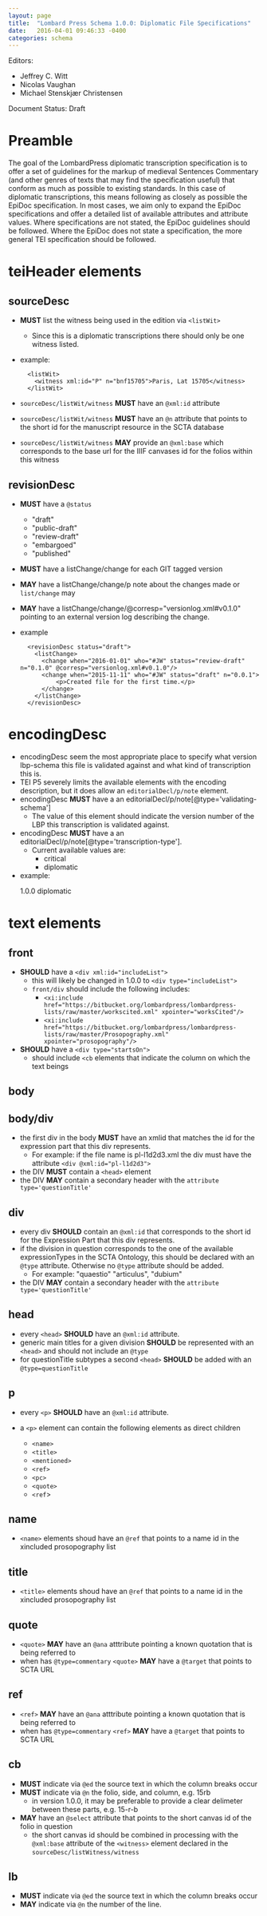 ```yaml
---
layout: page
title:  "Lombard Press Schema 1.0.0: Diplomatic File Specifications"
date:   2016-04-01 09:46:33 -0400
categories: schema
---
```


Editors: 
    
* Jeffrey C. Witt
* Nicolas Vaughan
* Michael Stenskjær Christensen

Document Status: Draft

# Preamble

The goal of the LombardPress diplomatic transcription specification is to offer a set of guidelines for the markup of medieval Sentences Commentary (and other genres of texts that may find the specification useful) that conform as much as possible to existing standards. In this case of diplomatic transcriptions, this means following as closely as possible the EpiDoc specification. In most cases, we aim only to expand the EpiDoc specifications and offer a detailed list of available attributes and attribute values. Where specifications are not stated, the EpiDoc guidelines should be followed. Where the EpiDoc does not state a specification, the more general TEI specification should be followed.

# teiHeader elements

## sourceDesc

* **MUST** list the witness being used in the edition via `<listWit>` 
    - Since this is a diplomatic transcriptions there should only be one witness listed.
* example:
      
        <listWit>
          <witness xml:id="P" n="bnf15705">Paris, Lat 15705</witness>
        </listWit>

* `sourceDesc/listWit/witness` **MUST** have an `@xml:id` attribute
* `sourceDesc/listWit/witness` **MUST** have an `@n` attribute that points to the short id for the manuscript resource in the SCTA database
* `sourceDesc/listWit/witness` **MAY** provide an `@xml:base` which corresponds to the base url for the IIIF canvases id for the folios within this witness

## revisionDesc

* **MUST** have a `@status` 
    - "draft"
    - "public-draft"
    - "review-draft"
    - "embargoed"
    - "published"
* **MUST** have a listChange/change for each GIT tagged version
* **MAY** have a listChange/change/p note about the changes made or `list/change` may 
* **MAY** have a listChange/change/@corresp="versionlog.xml#v0.1.0" pointing to an external version log describing the change.
* example

        <revisionDesc status="draft">
          <listChange>
            <change when="2016-01-01" who="#JW" status="review-draft" n="0.1.0" @corresp="versionlog.xml#v0.1.0"/>
            <change when="2015-11-11" who="#JW" status="draft" n="0.0.1">
                <p>Created file for the first time.</p>
            </change>
          </listChange>
        </revisionDesc>

# encodingDesc

* encodingDesc seem the most appropriate place to specify what version lbp-schema this file is validated against and what kind of transcription this is.
* TEI P5 severely limits the available elements with the encoding description, but it does allow an `editorialDecl/p/note` element.
* encodingDesc **MUST** have a an editorialDecl/p/note[@type='validating-schema']
    - The value of this element should indicate the version number of the LBP this transcription is validated against.
* encodingDesc **MUST** have a an editorialDecl/p/note[@type='transcription-type']. 
    - Current available values are:
        + critical
        + diplomatic
* example:
        <encodingDesc>
            <editorialDecl>
                <p>
                    <note type="validating-schema">1.0.0</note>
                    <note type="transcription-type">diplomatic</note>
                </p>
            </editorialDecl>
          </encodingDesc>

# text elements

## front

* **SHOULD** have a `<div xml:id="includeList">`
    - this will likely be changed in 1.0.0 to `<div type="includeList">`
    - `front/div` should include the following includes:
        + `<xi:include href="https://bitbucket.org/lombardpress/lombardpress-lists/raw/master/workscited.xml" xpointer="worksCited"/>`
        + `<xi:include href="https://bitbucket.org/lombardpress/lombardpress-lists/raw/master/Prosopography.xml" xpointer="prosopography"/>`
* **SHOULD** have a `<div type="startsOn">`
    - should include `<cb` elements that indicate the column on which the text beings

## body

## body/div

* the first div in the body **MUST** have an xmlid that matches the id for the expression part that this div represents.
    - For example: if the file name is pl-l1d2d3.xml the div must have the attribute `<div @xml:id="pl-l1d2d3">`
* the DIV **MUST** contain a `<head>` element
* the DIV **MAY** contain a secondary header with the `attribute type='questionTitle'`

## div

* every div **SHOULD** contain an `@xml:id` that corresponds to the short id for the Expression Part that this div represents.
* if the division in question corresponds to the one of the available expressionTypes in the SCTA Ontology, this should be declared with an `@type` attribute. Otherwise no `@type` attribute should be added.
    - For example: "quaestio" "articulus", "dubium"
* the DIV **MAY** contain a secondary header with the `attribute type='questionTitle'`

## head

* every `<head>` **SHOULD** have an `@xml:id` attribute.
* generic main titles for a given division **SHOULD** be represented with an `<head>` and should not include an `@type`
* for questionTitle subtypes a second `<head>` **SHOULD** be added with an `@type=questionTitle`

## p

* every `<p>` **SHOULD** have an `@xml:id` attribute.
* a `<p>` element can contain the following elements as direct children
    
    - `<name>`
    - `<title>`
    - `<mentioned>`
    - `<ref>`
    - `<pc>`
    - `<quote>`
    - `<ref`>

## name

* `<name>` elements shoud have an `@ref` that points to a name id in the xincluded prosopography list

## title

* `<title>` elements shoud have an `@ref` that points to a name id in the xincluded prosopography list

## quote

* `<quote>` **MAY** have an `@ana` atttribute pointing a known quotation that is being referred to
* when has `@type=commentary` `<quote>` **MAY** have a `@target` that points to SCTA URL

## ref

* `<ref>` **MAY** have an `@ana` atttribute pointing a known quotation that is being referred to
* when has `@type=commentary` `<ref>` **MAY** have a `@target` that points to SCTA URL

## cb

* **MUST** indicate via `@ed` the source text in which the column breaks occur
* **MUST** indicate via `@n` the folio, side, and column, e.g. 15rb
    - in version 1.0.0, it may be preferable to provide a clear delimeter between these parts, e.g. 15-r-b
* **MAY** have an `@select` attribute that points to the short canvas id of the folio in question
    - the short canvas id should be combined in processing with the `@xml:base` attribute of the `<witness>` element declared in the `sourceDesc/listWitness/witness`

## lb

* **MUST** indicate via `@ed` the source text in which the column breaks occur
* **MAY** indicate via `@n` the number of the line.




